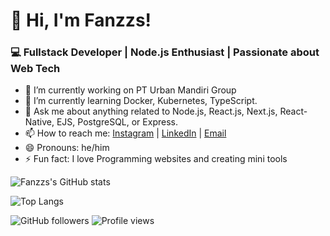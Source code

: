 # 👋 Hi, I'm Fanzzs!
### 💻 Fullstack Developer | Node.js Enthusiast | Passionate about Web Tech

- 🔭 I’m currently working on PT Urban Mandiri Group
- 🌱 I’m currently learning Docker, Kubernetes, TypeScript.
- 💬 Ask me about anything related to Node.js, React.js, Next.js, React-Native, EJS, PostgreSQL, or Express.
- 📫 How to reach me: [Instagram](https://instagram.com/irfanzzs.id) | [LinkedIn](www.linkedin.com/in/mirfansyah-webdev) | [Email](syah90009@gmail.com) 
- 😄 Pronouns: he/him
- ⚡ Fun fact: I love Programming websites and creating mini tools



 ![Fanzzs's GitHub stats](https://github-readme-stats.vercel.app/api?username=irfanzz-log&show_icons=true&theme=tokyonight)
 
 ![Top Langs](https://github-readme-stats.vercel.app/api/top-langs/?username=irfanzz-log&layout=compact)
 
 ![GitHub followers](https://img.shields.io/github/followers/irfanzz-log?style=social)
 ![Profile views](https://komarev.com/ghpvc/?username=irfanzz-log&color=blue)



